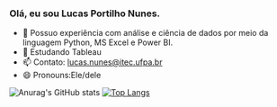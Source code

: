 ### Olá, eu sou Lucas Portilho Nunes.

- 🔭 Possuo experiência com análise e ciência de dados por meio da linguagem Python, MS Excel e Power BI.
- 🌱 Estudando Tableau
- 📫 Contato: lucas.nunes@itec.ufpa.br
- 😄 Pronouns:Ele/dele

![Anurag's GitHub stats](https://github-readme-stats.vercel.app/api?username=lucaspn017&show_icons=true&theme=tokyonight)
[![Top Langs](https://github-readme-stats.vercel.app/api/top-langs/?username=lucaspn017)](https://github.com/lucaspn017/github-readme-stats)

